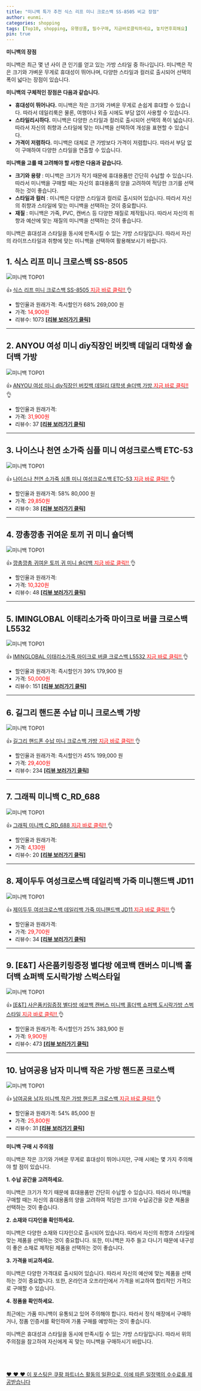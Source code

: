 ```yaml
---
title: "미니백 특가 추천 식스 리프 미니 크로스백 SS-8505 비교 장점"
author: eunmi.
categories: shopping
tags: [Top10, shopping, 유행상품, 필수구매, 지금바로클릭하세요, 놓치면후회해요]
pin: true
---
```

**미니백의 장점**

미니백은 최근 몇 년 사이 큰 인기를 얻고 있는 가방 스타일 중 하나입니다. 미니백은 작은 크기와 가벼운 무게로 휴대성이 뛰어나며, 다양한 스타일과 컬러로 출시되어 선택의 폭이 넓다는 장점이 있습니다.

**미니백의 구체적인 장점은 다음과 같습니다.**

* **휴대성이 뛰어나다.** 미니백은 작은 크기와 가벼운 무게로 손쉽게 휴대할 수 있습니다. 따라서 데일리룩은 물론, 여행이나 외출 시에도 부담 없이 사용할 수 있습니다.
* **스타일리시하다.** 미니백은 다양한 스타일과 컬러로 출시되어 선택의 폭이 넓습니다. 따라서 자신의 취향과 스타일에 맞는 미니백을 선택하여 개성을 표현할 수 있습니다.
* **가격이 저렴하다.** 미니백은 대체로 큰 가방보다 가격이 저렴합니다. 따라서 부담 없이 구매하여 다양한 스타일을 연출할 수 있습니다.

**미니백을 고를 때 고려해야 할 사항은 다음과 같습니다.**

* **크기와 용량** : 미니백은 크기가 작기 때문에 휴대용품만 간단히 수납할 수 있습니다. 따라서 미니백을 구매할 때는 자신의 휴대용품의 양을 고려하여 적당한 크기를 선택하는 것이 좋습니다.
* **스타일과 컬러** : 미니백은 다양한 스타일과 컬러로 출시되어 있습니다. 따라서 자신의 취향과 스타일에 맞는 미니백을 선택하는 것이 중요합니다.
* **재질** : 미니백은 가죽, PVC, 캔버스 등 다양한 재질로 제작됩니다. 따라서 자신의 취향과 예산에 맞는 재질의 미니백을 선택하는 것이 좋습니다.

미니백은 휴대성과 스타일을 동시에 만족시킬 수 있는 가방 스타일입니다. 따라서 자신의 라이프스타일과 취향에 맞는 미니백을 선택하여 활용해보시기 바랍니다.

   

## 1. 식스 리프 미니 크로스백 SS-8505

![미니백 TOP01](https://thumbnail6.coupangcdn.com/thumbnails/remote/230x230ex/image/rs_quotation_api/ycl5rbzt/5d2660bf6b8b4c2692eb57180ef4e011.jpg)


👍 [식스 리프 미니 크로스백 SS-8505 <font color=red> 지금 바로 클릭!! </font> ](https://link.coupang.com/re/AFFSDP?lptag=AF3617701&subid=GithubCoopas&pageKey=7405857822&traceid=V0-153&itemId=19177900012&vendorItemId=86295851791) 👌 


- 할인율과 원래가격: 즉시할인가 68%  269,000   원
- 가격: <span style='color:red'>14,900원</span>
- 리뷰수: 1073  [**[리뷰 보러가기 클릭]**](https://link.coupang.com/re/AFFSDP?lptag=AF3617701&subid=GithubCoopas&pageKey=7405857822&traceid=V0-153&itemId=19177900012&vendorItemId=86295851791)

---


   

## 2. ANYOU 여성 미니 diy직장인 버킷백 데일리 대학생 숄더백 가방

![미니백 TOP01](https://thumbnail6.coupangcdn.com/thumbnails/remote/230x230ex/image/vendor_inventory/5406/3592ca3a47dea08815f340b2152263af037a294dc4adfcc5e78d02186159.jpg)


👍 [ANYOU 여성 미니 diy직장인 버킷백 데일리 대학생 숄더백 가방 <font color=red> 지금 바로 클릭!! </font> ](https://link.coupang.com/re/AFFSDP?lptag=AF3617701&subid=GithubCoopas&pageKey=7573949799&traceid=V0-153&itemId=19979987145&vendorItemId=86995277684) 👌 


- 할인율과 원래가격: 
- 가격: <span style='color:red'>31,900원</span>
- 리뷰수: 37  [**[리뷰 보러가기 클릭]**](https://link.coupang.com/re/AFFSDP?lptag=AF3617701&subid=GithubCoopas&pageKey=7573949799&traceid=V0-153&itemId=19979987145&vendorItemId=86995277684)

---


   

## 3. 나이스나 천연 소가죽 심플 미니 여성크로스백 ETC-53

![미니백 TOP01](https://thumbnail6.coupangcdn.com/thumbnails/remote/230x230ex/image/vendor_inventory/1491/0d4e2562e85e21b91bb61078c57faa9604567f86cbcfb4171e0c845ed114.jpg)


👍 [나이스나 천연 소가죽 심플 미니 여성크로스백 ETC-53 <font color=red> 지금 바로 클릭!! </font> ](https://link.coupang.com/re/AFFSDP?lptag=AF3617701&subid=GithubCoopas&pageKey=7511381368&traceid=V0-153&itemId=19681871820&vendorItemId=86787221810) 👌 


- 할인율과 원래가격: 58%  80,000   원
- 가격: <span style='color:red'>29,850원</span>
- 리뷰수: 38  [**[리뷰 보러가기 클릭]**](https://link.coupang.com/re/AFFSDP?lptag=AF3617701&subid=GithubCoopas&pageKey=7511381368&traceid=V0-153&itemId=19681871820&vendorItemId=86787221810)

---


   

## 4. 깡총깡총 귀여운 토끼 귀 미니 숄더백

![미니백 TOP01](https://thumbnail10.coupangcdn.com/thumbnails/remote/230x230ex/image/rs_quotation_api/ybbt1xbb/6c384865d8fb461baa391c63a7ae696b.jpg)


👍 [깡총깡총 귀여운 토끼 귀 미니 숄더백 <font color=red> 지금 바로 클릭!! </font> ](https://link.coupang.com/re/AFFSDP?lptag=AF3617701&subid=GithubCoopas&pageKey=5998583416&traceid=V0-153&itemId=10851314086&vendorItemId=78131298304) 👌 


- 할인율과 원래가격: 
- 가격: <span style='color:red'>10,320원</span>
- 리뷰수: 48  [**[리뷰 보러가기 클릭]**](https://link.coupang.com/re/AFFSDP?lptag=AF3617701&subid=GithubCoopas&pageKey=5998583416&traceid=V0-153&itemId=10851314086&vendorItemId=78131298304)

---


   

## 5. IMINGLOBAL 이태리소가죽 마이크로 버클 크로스백 L5532

![미니백 TOP01](https://thumbnail9.coupangcdn.com/thumbnails/remote/230x230ex/image/vendor_inventory/214f/e4f7ced189e78deb751418020ee3d4f1ec94b595374524fead4444ef76aa.jpg)


👍 [IMINGLOBAL 이태리소가죽 마이크로 버클 크로스백 L5532 <font color=red> 지금 바로 클릭!! </font> ](https://link.coupang.com/re/AFFSDP?lptag=AF3617701&subid=GithubCoopas&pageKey=7584777884&traceid=V0-153&itemId=20029345107&vendorItemId=87125907073) 👌 


- 할인율과 원래가격: 즉시할인가 39%  179,900   원
- 가격: <span style='color:red'>50,000원</span>
- 리뷰수: 151  [**[리뷰 보러가기 클릭]**](https://link.coupang.com/re/AFFSDP?lptag=AF3617701&subid=GithubCoopas&pageKey=7584777884&traceid=V0-153&itemId=20029345107&vendorItemId=87125907073)

---


   

## 6. 길그리 핸드폰 수납 미니 크로스백 가방

![미니백 TOP01](https://thumbnail8.coupangcdn.com/thumbnails/remote/230x230ex/image/retail/images/10661465551902874-8e32850b-34c9-4138-bfb0-85c245cf3609.jpg)


👍 [길그리 핸드폰 수납 미니 크로스백 가방 <font color=red> 지금 바로 클릭!! </font> ](https://link.coupang.com/re/AFFSDP?lptag=AF3617701&subid=GithubCoopas&pageKey=5897178563&traceid=V0-153&itemId=10387025273&vendorItemId=77669070862) 👌 


- 할인율과 원래가격: 즉시할인가 45%  199,000   원
- 가격: <span style='color:red'>29,400원</span>
- 리뷰수: 234  [**[리뷰 보러가기 클릭]**](https://link.coupang.com/re/AFFSDP?lptag=AF3617701&subid=GithubCoopas&pageKey=5897178563&traceid=V0-153&itemId=10387025273&vendorItemId=77669070862)

---


   

## 7. 그래픽 미니백 C_RD_688

![미니백 TOP01](https://thumbnail7.coupangcdn.com/thumbnails/remote/230x230ex/image/rs_quotation_api/nm8mmnfx/5049f3c78eb6418998fda2c9d04ee38d.jpg)


👍 [그래픽 미니백 C_RD_688 <font color=red> 지금 바로 클릭!! </font> ](https://link.coupang.com/re/AFFSDP?lptag=AF3617701&subid=GithubCoopas&pageKey=5855056236&traceid=V0-153&itemId=10199934156&vendorItemId=77482454124) 👌 


- 할인율과 원래가격: 
- 가격: <span style='color:red'>4,130원</span>
- 리뷰수: 20  [**[리뷰 보러가기 클릭]**](https://link.coupang.com/re/AFFSDP?lptag=AF3617701&subid=GithubCoopas&pageKey=5855056236&traceid=V0-153&itemId=10199934156&vendorItemId=77482454124)

---


   

## 8. 제이두두 여성크로스백 데일리백 가죽 미니핸드백 JD11

![미니백 TOP01](https://thumbnail6.coupangcdn.com/thumbnails/remote/230x230ex/image/vendor_inventory/9fce/1f2c88e49e75a1a7a7b45bde5a1a4ad9b1c505dcbb69ce6b364d30c96a8d.jpg)


👍 [제이두두 여성크로스백 데일리백 가죽 미니핸드백 JD11 <font color=red> 지금 바로 클릭!! </font> ](https://link.coupang.com/re/AFFSDP?lptag=AF3617701&subid=GithubCoopas&pageKey=7200776442&traceid=V0-153&itemId=18201189669&vendorItemId=85649018048) 👌 


- 할인율과 원래가격: 
- 가격: <span style='color:red'>29,700원</span>
- 리뷰수: 34  [**[리뷰 보러가기 클릭]**](https://link.coupang.com/re/AFFSDP?lptag=AF3617701&subid=GithubCoopas&pageKey=7200776442&traceid=V0-153&itemId=18201189669&vendorItemId=85649018048)

---


   

## 9. [E&T] 사은품키링증정 별다방 에코백 캔버스 미니백 홀더백 쇼퍼백 도시락가방 스벅스타일

![미니백 TOP01](https://thumbnail9.coupangcdn.com/thumbnails/remote/230x230ex/image/vendor_inventory/3de6/1a58df5a8df2470622e48decb500f918b0444da6035d9f3e8020abca2cf9.jpg)


👍 [[E&T] 사은품키링증정 별다방 에코백 캔버스 미니백 홀더백 쇼퍼백 도시락가방 스벅스타일 <font color=red> 지금 바로 클릭!! </font> ](https://link.coupang.com/re/AFFSDP?lptag=AF3617701&subid=GithubCoopas&pageKey=7578560678&traceid=V0-153&itemId=20001126861&vendorItemId=87098238451) 👌 


- 할인율과 원래가격: 즉시할인가 25%  383,900   원
- 가격: <span style='color:red'>9,900원</span>
- 리뷰수: 473  [**[리뷰 보러가기 클릭]**](https://link.coupang.com/re/AFFSDP?lptag=AF3617701&subid=GithubCoopas&pageKey=7578560678&traceid=V0-153&itemId=20001126861&vendorItemId=87098238451)

---


   

## 10. 남여공용 남자 미니백 작은 가방 핸드폰 크로스백

![미니백 TOP01](https://thumbnail8.coupangcdn.com/thumbnails/remote/230x230ex/image/vendor_inventory/40fd/ea94c12a125e21fd9e413afdc7fb6dd2cdd8be3ddd8da1a04cd4f32499c5.jpg)


👍 [남여공용 남자 미니백 작은 가방 핸드폰 크로스백 <font color=red> 지금 바로 클릭!! </font> ](https://link.coupang.com/re/AFFSDP?lptag=AF3617701&subid=GithubCoopas&pageKey=6540036053&traceid=V0-153&itemId=14557244749&vendorItemId=82856506298) 👌 


- 할인율과 원래가격: 54%  85,000   원
- 가격: <span style='color:red'>25,800원</span>
- 리뷰수: 31  [**[리뷰 보러가기 클릭]**](https://link.coupang.com/re/AFFSDP?lptag=AF3617701&subid=GithubCoopas&pageKey=6540036053&traceid=V0-153&itemId=14557244749&vendorItemId=82856506298)

---
**미니백 구매 시 주의점**

미니백은 작은 크기와 가벼운 무게로 휴대성이 뛰어나지만, 구매 시에는 몇 가지 주의해야 할 점이 있습니다.

**1. 수납 공간을 고려하세요.**

미니백은 크기가 작기 때문에 휴대용품만 간단히 수납할 수 있습니다. 따라서 미니백을 구매할 때는 자신의 휴대용품의 양을 고려하여 적당한 크기와 수납공간을 갖춘 제품을 선택하는 것이 좋습니다.

**2. 소재와 디자인을 확인하세요.**

미니백은 다양한 소재와 디자인으로 출시되어 있습니다. 따라서 자신의 취향과 스타일에 맞는 제품을 선택하는 것이 중요합니다. 또한, 미니백은 자주 들고 다니기 때문에 내구성이 좋은 소재로 제작된 제품을 선택하는 것이 좋습니다.

**3. 가격을 비교하세요.**

미니백은 다양한 가격대로 출시되어 있습니다. 따라서 자신의 예산에 맞는 제품을 선택하는 것이 중요합니다. 또한, 온라인과 오프라인에서 가격을 비교하여 합리적인 가격으로 구매할 수 있습니다.

**4. 정품을 확인하세요.**

최근에는 가품 미니백이 유통되고 있어 주의해야 합니다. 따라서 정식 매장에서 구매하거나, 정품 인증서를 확인하여 가품 구매를 예방하는 것이 좋습니다.

미니백은 휴대성과 스타일을 동시에 만족시킬 수 있는 가방 스타일입니다. 따라서 위의 주의점을 참고하여 자신에게 꼭 맞는 미니백을 구매하시기 바랍니다.<br><br><br><br><br> [ ❤ ❤ ❤ 이 포스팅은 쿠팡 파트너스 활동의 일환으로, 이에 따른 일정액의 수수료를 제공받습니다](https://link.coupang.com/a/bcEFyh)